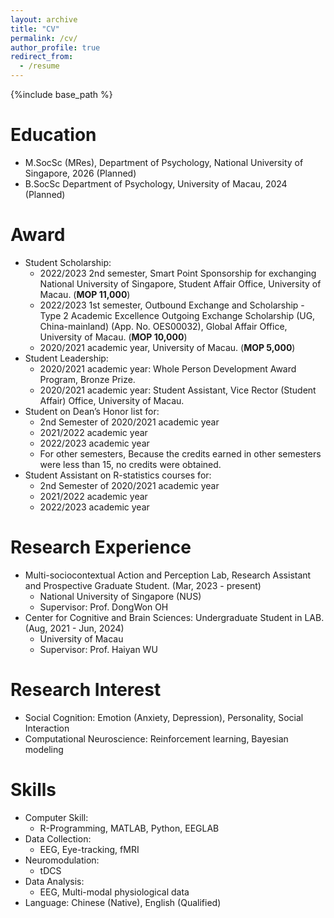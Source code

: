 ```yaml
---
layout: archive
title: "CV"
permalink: /cv/
author_profile: true
redirect_from:
  - /resume
---
```


{%include base_path %}

Education
======
* M.SocSc (MRes), Department of Psychology, National University of Singapore, 2026 (Planned)
* B.SocSc Department of Psychology, University of Macau, 2024 (Planned)

Award
======
* Student Scholarship:
  * 2022/2023 2nd semester, Smart Point Sponsorship for exchanging National University of Singapore, Student Affair Office, University of Macau. (**MOP 11,000**)
  * 2022/2023 1st semester, Outbound Exchange and Scholarship - Type 2 Academic Excellence Outgoing Exchange Scholarship (UG, China-mainland) (App. No. OES00032), Global Affair Office, University of Macau. (**MOP 10,000**)     
  * 2020/2021 academic year, University of Macau. (**MOP 5,000**)
* Student Leadership:
  * 2020/2021 academic year: Whole Person Development Award Program, Bronze Prize.
  * 2020/2021 academic year: Student Assistant, Vice Rector (Student Affair) Office, University of Macau.
* Student on Dean’s Honor list for:
  * 2nd Semester of 2020/2021 academic year
  * 2021/2022 academic year
  * 2022/2023 academic year
  * For other semesters, Because the credits earned in other semesters were less than 15, no credits were obtained.
* Student Assistant on R-statistics courses for:
  * 2nd Semester of 2020/2021 academic year
  * 2021/2022 academic year
  * 2022/2023 academic year
    
Research Experience
======
* Multi-sociocontextual Action and Perception Lab,  Research Assistant and Prospective Graduate Student. (Mar, 2023 - present)
  * National University of Singapore (NUS)
  * Supervisor: Prof. DongWon OH
* Center for Cognitive and Brain Sciences: Undergraduate Student in LAB. (Aug, 2021 - Jun, 2024)
  * University of Macau
  * Supervisor: Prof. Haiyan WU

Research Interest
======
* Social Cognition: Emotion (Anxiety, Depression), Personality, Social Interaction
* Computational Neuroscience: Reinforcement learning, Bayesian modeling

Skills
======
* Computer Skill:
  * R-Programming, MATLAB, Python, EEGLAB
* Data Collection:
  * EEG, Eye-tracking, fMRI
* Neuromodulation: 
  * tDCS
* Data Analysis: 
  * EEG, Multi-modal physiological data
* Language: Chinese (Native), English (Qualified)
